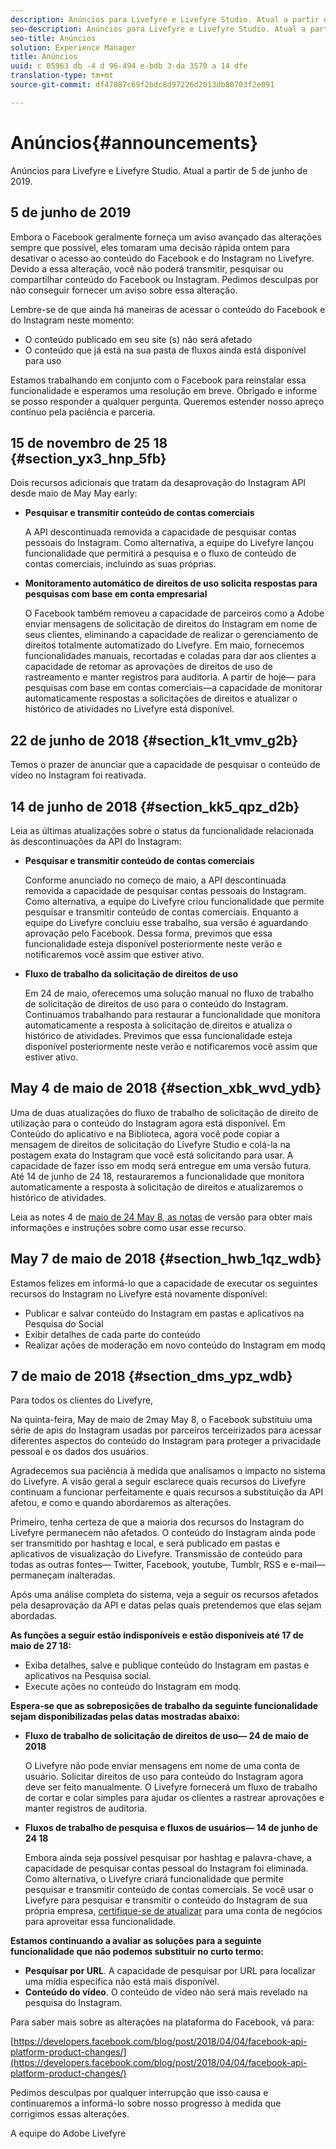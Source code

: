 ```yaml
---
description: Anúncios para Livefyre e Livefyre Studio. Atual a partir de 15 de novembro de 25 18.
seo-description: Anúncios para Livefyre e Livefyre Studio. Atual a partir de 15 de novembro de 25 18.
seo-title: Anúncios
solution: Experience Manager
title: Anúncios
uuid: c 05963 db -4 d 96-494 e-bdb 3-da 3570 a 14 dfe
translation-type: tm+mt
source-git-commit: df47087c69f2bdc8d97226d2013db80703f2e091

---
```



# Anúncios{#announcements}

Anúncios para Livefyre e Livefyre Studio. Atual a partir de 5 de junho de 2019.

## 5 de junho de 2019

Embora o Facebook geralmente forneça um aviso avançado das alterações sempre que possível, eles tomaram uma decisão rápida ontem para desativar o acesso ao conteúdo do Facebook e do Instagram no Livefyre. Devido a essa alteração, você não poderá transmitir, pesquisar ou compartilhar conteúdo do Facebook ou Instagram. Pedimos desculpas por não conseguir fornecer um aviso sobre essa alteração.

Lembre-se de que ainda há maneiras de acessar o conteúdo do Facebook e do Instagram neste momento:

* O conteúdo publicado em seu site (s) não será afetado
* O conteúdo que já está na sua pasta de fluxos ainda está disponível para uso

Estamos trabalhando em conjunto com o Facebook para reinstalar essa funcionalidade e esperamos uma resolução em breve. Obrigado e informe se posso responder a qualquer pergunta. Queremos estender nosso apreço contínuo pela paciência e parceria.



## 15 de novembro de 25 18 {#section_yx3_hnp_5fb}

Dois recursos adicionais que tratam da desaprovação do Instagram API desde maio de May May early:

* **Pesquisar e transmitir conteúdo de contas comerciais**

   A API descontinuada removida a capacidade de pesquisar contas pessoais do Instagram. Como alternativa, a equipe do Livefyre lançou funcionalidade que permitirá a pesquisa e o fluxo de conteúdo de contas comerciais, incluindo as suas próprias.

* **Monitoramento automático de direitos de uso solicita respostas para pesquisas com base em conta empresarial**

   O Facebook também removeu a capacidade de parceiros como a Adobe enviar mensagens de solicitação de direitos do Instagram em nome de seus clientes, eliminando a capacidade de realizar o gerenciamento de direitos totalmente automatizado do Livefyre. Em maio, fornecemos funcionalidades manuais, recortadas e coladas para dar aos clientes a capacidade de retomar as aprovações de direitos de uso de rastreamento e manter registros para auditoria. A partir de hoje— para pesquisas com base em contas comerciais—a capacidade de monitorar automaticamente respostas a solicitações de direitos e atualizar o histórico de atividades no Livefyre está disponível.

## 22 de junho de 2018 {#section_k1t_vmv_g2b}

Temos o prazer de anunciar que a capacidade de pesquisar o conteúdo de vídeo no Instagram foi reativada.

## 14 de junho de 2018 {#section_kk5_qpz_d2b}

Leia as últimas atualizações sobre o status da funcionalidade relacionada às descontinuações da API do Instagram:

* **Pesquisar e transmitir conteúdo de contas comerciais**

   Conforme anunciado no começo de maio, a API descontinuada removida a capacidade de pesquisar contas pessoais do Instagram. Como alternativa, a equipe do Livefyre criou funcionalidade que permite pesquisar e transmitir conteúdo de contas comerciais. Enquanto a equipe do Livefyre concluiu esse trabalho, sua versão é aguardando aprovação pelo Facebook. Dessa forma, previmos que essa funcionalidade esteja disponível posteriormente neste verão e notificaremos você assim que estiver ativo.

* **Fluxo de trabalho da solicitação de direitos de uso**

   Em 24 de maio, oferecemos uma solução manual no fluxo de trabalho de solicitação de direitos de uso para o conteúdo do Instagram. Continuamos trabalhando para restaurar a funcionalidade que monitora automaticamente a resposta à solicitação de direitos e atualiza o histórico de atividades. Previmos que essa funcionalidade esteja disponível posteriormente neste verão e notificaremos você assim que estiver ativo.

## May 4 de maio de 2018 {#section_xbk_wvd_ydb}

Uma de duas atualizações do fluxo de trabalho de solicitação de direito de utilização para o conteúdo do Instagram agora está disponível. Em Conteúdo do aplicativo e na Biblioteca, agora você pode copiar a mensagem de direitos de solicitação do Livefyre Studio e colá-la na postagem exata do Instagram que você está solicitando para usar. A capacidade de fazer isso em modq será entregue em uma versão futura. Até 14 de junho de 24 18, restauraremos a funcionalidade que monitora automaticamente a resposta à solicitação de direitos e atualizaremos o histórico de atividades.

Leia as notes 4 de [maio de 24 May 8, as notas](/help/using/c-rn/previous-rns/rn2018/c-rn-2018-may-24.md#c_rn) de versão para obter mais informações e instruções sobre como usar esse recurso.

## May 7 de maio de 2018 {#section_hwb_1qz_wdb}

Estamos felizes em informá-lo que a capacidade de executar os seguintes recursos do Instagram no Livefyre está novamente disponível:

* Publicar e salvar conteúdo do Instagram em pastas e aplicativos na Pesquisa do Social
* Exibir detalhes de cada parte do conteúdo
* Realizar ações de moderação em novo conteúdo do Instagram em modq

## 7 de maio de 2018 {#section_dms_ypz_wdb}

Para todos os clientes do Livefyre,

Na quinta-feira, May de maio de 2may May 8, o Facebook substituiu uma série de apis do Instagram usadas por parceiros terceirizados para acessar diferentes aspectos do conteúdo do Instagram para proteger a privacidade pessoal e os dados dos usuários.

Agradecemos sua paciência à medida que analisamos o impacto no sistema do Livefyre. A visão geral a seguir esclarece quais recursos do Livefyre continuam a funcionar perfeitamente e quais recursos a substituição da API afetou, e como e quando abordaremos as alterações.

Primeiro, tenha certeza de que a maioria dos recursos do Instagram do Livefyre permanecem não afetados. O conteúdo do Instagram ainda pode ser transmitido por hashtag e local, e será publicado em pastas e aplicativos de visualização do Livefyre. Transmissão de conteúdo para todas as outras fontes— Twitter, Facebook, youtube, Tumblr, RSS e e-mail—permaneçam inalteradas.

Após uma análise completa do sistema, veja a seguir os recursos afetados pela desaprovação da API e datas pelas quais pretendemos que elas sejam abordadas.

**As funções a seguir estão indisponíveis e estão disponíveis até 17 de maio de 27 18:**

* Exiba detalhes, salve e publique conteúdo do Instagram em pastas e aplicativos na Pesquisa social.
* Execute ações no conteúdo do Instagram em modq.

**Espera-se que as sobreposições de trabalho da seguinte funcionalidade sejam disponibilizadas pelas datas mostradas abaixo:**

* **Fluxo de trabalho de solicitação de direitos de uso— 24 de maio de 2018**

   O Livefyre não pode enviar mensagens em nome de uma conta de usuário. Solicitar direitos de uso para conteúdo do Instagram agora deve ser feito manualmente. O Livefyre fornecerá um fluxo de trabalho de cortar e colar simples para ajudar os clientes a rastrear aprovações e manter registros de auditoria.

* **Fluxos de trabalho de pesquisa e fluxos de usuários— 14 de junho de 24 18**

   Embora ainda seja possível pesquisar por hashtag e palavra-chave, a capacidade de pesquisar contas pessoal do Instagram foi eliminada. Como alternativa, o Livefyre criará funcionalidade que permite pesquisar e transmitir conteúdo de contas comerciais. Se você usar o Livefyre para pesquisar e transmitir o conteúdo do Instagram de sua própria empresa, [certifique-se de atualizar](https://help.instagram.com/502981923235522?helpref=search&sr=2&query=change%20personal%20account%20to%20business%20account) para uma conta de negócios para aproveitar essa funcionalidade.

**Estamos continuando a avaliar as soluções para a seguinte funcionalidade que não podemos substituir no curto termo:**

* **Pesquisar por URL**. A capacidade de pesquisar por URL para localizar uma mídia específica não está mais disponível.
* **Conteúdo do vídeo**. O conteúdo de vídeo não será mais revelado na pesquisa do Instagram.

Para saber mais sobre as alterações na plataforma do Facebook, vá para:

[https://developers.facebook.com/blog/post/2018/04/04/facebook-api-platform-product-changes/](https://developers.facebook.com/blog/post/2018/04/04/facebook-api-platform-product-changes/)

Pedimos desculpas por qualquer interrupção que isso causa e continuaremos a informá-lo sobre nosso progresso à medida que corrigimos essas alterações.

A equipe do Adobe Livefyre

